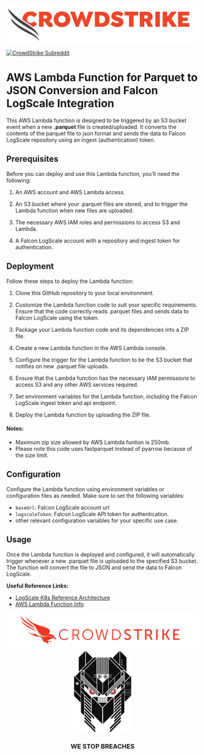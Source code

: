 [![CrowdStrike](/docs/asset/cs-logo.png)](https://www.crowdstrike.com)

[![CrowdStrike Subreddit](https://img.shields.io/badge/-r%2Fcrowdstrike-white?logo=reddit&labelColor=gray&link=https%3A%2F%2Freddit.com%2Fr%2Fcrowdstrike)](https://reddit.com/r/crowdstrike)


# AWS Lambda Function for Parquet to JSON Conversion and Falcon LogScale Integration

This AWS Lambda function is designed to be triggered by an S3 bucket event when a new **.parquet** file is created/uploaded. It converts the contents of the parquet file to json format and sends the data to Falcon LogScale repository using an ingest (authentication) token.

## Prerequisites

Before you can deploy and use this Lambda function, you'll need the following:

1. An AWS account and AWS Lambda access.

2. An S3 bucket where your .parquet files are stored, and to trigger the Lambda function when new files are uploaded.

3. The necessary AWS IAM roles and permissions to access S3 and Lambda.

4. A Falcon LogScale account with a repository and ingest token for authentication.


## Deployment

Follow these steps to deploy the Lambda function:

1. Clone this GitHub repository to your local environment.

2. Customize the Lambda function code to suit your specific requirements. Ensure that the code correctly reads .parquet files and sends data to Falcon LogScale using the token.

3. Package your Lambda function code and its dependencies into a ZIP file.

4. Create a new Lambda function in the AWS Lambda console.

5. Configure the trigger for the Lambda function to be the S3 bucket that notifies on new .parquet file uploads.

6. Ensure that the Lambda function has the necessary IAM permissions to access S3 and any other AWS services required.

7. Set environment variables for the Lambda function, including the Falcon LogScale ingest token and api endpoint.

8. Deploy the Lambda function by uploading the ZIP file.

#### Notes: 
- Maximum zip size allowed by AWS Lambda funtion is 250mb.
- Please note this code uses fastparquet instead of pyarrow because of the size limit.

## Configuration

Configure the Lambda function using environment variables or configuration files as needed. Make sure to set the following variables:

- `baseUrl`: Falcon LogScale account url
- `logscaleToken`: Falcon LogScale API token for authentication. 
-  other relevant configuration variables for your specific use case.
 
## Usage

Once the Lambda function is deployed and configured, it will automatically trigger whenever a new .parquet file is uploaded to the specified S3 bucket. The function will convert the file to JSON and send the data to Falcon LogScale.


**Useful Reference Links:**
  - [LogScale K8s Reference Architecture](https://library.humio.com/falcon-logscale-self-hosted/installation-k8s-ref-arch.html)
  - [AWS Lambda Function Info](https://docs.aws.amazon.com/lambda/latest/dg/welcome.html)

<p align="center"><img src=docs/asset/cs-logo-footer.png"><BR/><img width="150px" src="docs/asset/adversary-red-eyes.png"></P>
<h3><P align="center">WE STOP BREACHES</P></h3>
